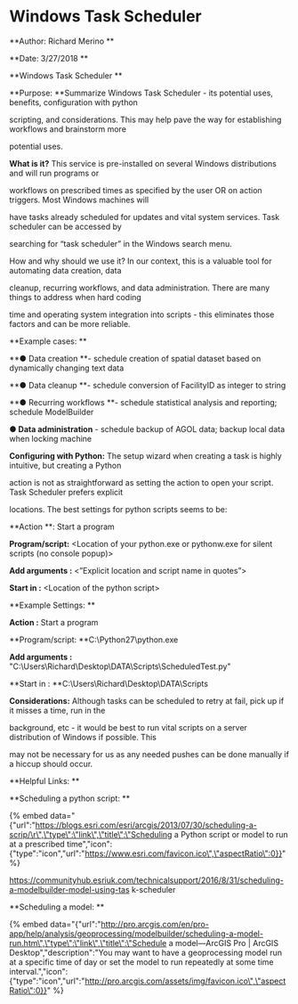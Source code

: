 # Windows Task Scheduler

**Author: Richard Merino**

**Date: 3/27/2018**

**Windows Task Scheduler**

**Purpose: **Summarize Windows Task Scheduler - its potential uses, benefits, configuration with python

scripting, and considerations. This may help pave the way for establishing workflows and brainstorm more

potential uses.

**What is it?** This service is pre-installed on several Windows distributions and will run programs or

workflows on prescribed times as specified by the user OR on action triggers. Most Windows machines will

have tasks already scheduled for updates and vital system services. Task scheduler can be accessed by

searching for “task scheduler” in the Windows search menu.

How and why should we use it? In our context, this is a valuable tool for automating data creation, data

cleanup, recurring workflows, and data administration. There are many things to address when hard coding

time and operating system integration into scripts - this eliminates those factors and can be more reliable.

**Example cases:**

**● Data creation **- schedule creation of spatial dataset based on dynamically changing text data

**● Data cleanup **- schedule conversion of FacilityID as integer to string

**● Recurring workflows **- schedule statistical analysis and reporting; schedule ModelBuilder

**● Data administration** - schedule backup of AGOL data; backup local data when locking machine

**Configuring with Python:** The setup wizard when creating a task is highly intuitive, but creating a Python

action is not as straightforward as setting the action to open your script. Task Scheduler prefers explicit

locations. The best settings for python scripts seems to be:

**Action **: Start a program

**Program/script:** &lt;Location of your python.exe or pythonw.exe for silent scripts \(no console popup\)&gt;

**Add arguments :** &lt;”Explicit location and script name in quotes”&gt;

**Start in :** &lt;Location of the python script&gt;

**Example Settings:**

**Action :** Start a program

**Program/script: **C:\Python27\python.exe

**Add arguments :** "C:\Users\Richard\Desktop\DATA\Scripts\ScheduledTest.py"

**Start in : **C:\Users\Richard\Desktop\DATA\Scripts

**Considerations:** Although tasks can be scheduled to retry at fail, pick up if it misses a time, run in the

background, etc - it would be best to run vital scripts on a server distribution of Windows if possible. This

may not be necessary for us as any needed pushes can be done manually if a hiccup should occur.

**Helpful Links:**

**Scheduling a python script:**

{% embed data="{\"url\":\"https://blogs.esri.com/esri/arcgis/2013/07/30/scheduling-a-scrip/\r\",\"type\":\"link\",\"title\":\"Scheduling a Python script or model to run at a prescribed time\",\"icon\":{\"type\":\"icon\",\"url\":\"https://www.esri.com/favicon.ico\",\"aspectRatio\":0}}" %}

https://communityhub.esriuk.com/technicalsupport/2016/8/31/scheduling-a-modelbuilder-model-using-task-scheduler

**Scheduling a model:**

{% embed data="{\"url\":\"http://pro.arcgis.com/en/pro-app/help/analysis/geoprocessing/modelbuilder/scheduling-a-model-run.htm\",\"type\":\"link\",\"title\":\"Schedule a model—ArcGIS Pro \| ArcGIS Desktop\",\"description\":\"You may want to have a geoprocessing model run at a specific time of day or set the model to run repeatedly at some time interval.\",\"icon\":{\"type\":\"icon\",\"url\":\"http://pro.arcgis.com/assets/img/favicon.ico\",\"aspectRatio\":0}}" %}

